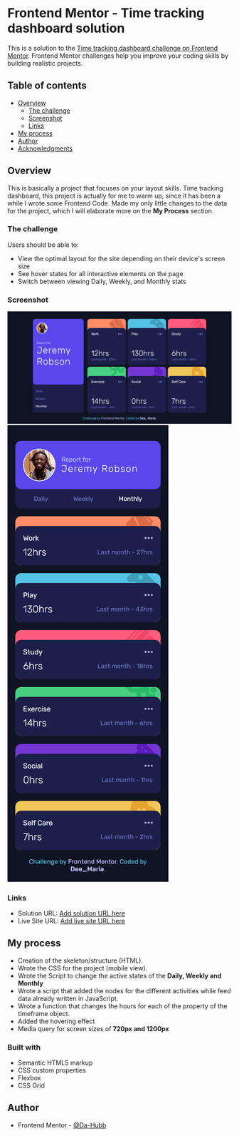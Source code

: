 # Frontend Mentor - Time tracking dashboard solution

This is a solution to the [Time tracking dashboard challenge on Frontend Mentor](https://www.frontendmentor.io/challenges/time-tracking-dashboard-UIQ7167Jw). Frontend Mentor challenges help you improve your coding skills by building realistic projects. 

## Table of contents

- [Overview](#overview)
  - [The challenge](#the-challenge)
  - [Screenshot](#screenshot)
  - [Links](#links)
- [My process](#my-process)
- [Author](#author)
- [Acknowledgments](#acknowledgments)


## Overview

This is basically a project that focuses on your layout skills. Time tracking dashboard, this project is actually
for me to warm up, since it has been a while I wrote some Frontend Code. Made my only little changes to the data for
the project, which I will elaborate more on the **My Process** section.

### The challenge

Users should be able to:

- View the optimal layout for the site depending on their device's screen size
- See hover states for all interactive elements on the page
- Switch between viewing Daily, Weekly, and Monthly stats

### Screenshot

![Desktop View](./project_screenshot/desktop.png)
![Mobile View](./project_screenshot/mobile.png)

### Links

- Solution URL: [Add solution URL here](https://github.com/Dee-Maria/Time_Tracking_Dashboard_VanillaJS)
- Live Site URL: [Add live site URL here](https://dee-maria.github.io/Time_Tracking_Dashboard_VanillaJS/)

## My process
- Creation of the skeleton/structure (HTML).
- Wrote the CSS for the project (mobile view).
- Wrote the Script to change the active states of the **Daily, Weekly and Monthly**
- Wrote a script that added the nodes for the different activities while feed data already written in JavaScript.
- Wrote a function that changes the hours for each of the property of the timeframe object.
- Added the hovering effect
- Media query for screen sizes of **720px and 1200px**

### Built with

- Semantic HTML5 markup
- CSS custom properties
- Flexbox
- CSS Grid


## Author

- Frontend Mentor - [@Da-Hubb](https://www.frontendmentor.io/profile/Da-Hubb)